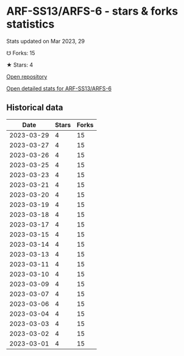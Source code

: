 # ARF-SS13/ARFS-6 - stars & forks statistics

Stats updated on Mar 2023, 29

☋ Forks: 15

★ Stars: 4

[Open repository](https://github.com/ARF-SS13/ARFS-6)

[Open detailed stats for ARF-SS13/ARFS-6](https://reviewgithub.com/rep/ARF-SS13/ARFS-6)

## Historical data
| Date | Stars | Forks |
|------|-------|-------|
| 2023-03-29 | 4 | 15 | 
| 2023-03-27 | 4 | 15 | 
| 2023-03-26 | 4 | 15 | 
| 2023-03-25 | 4 | 15 | 
| 2023-03-23 | 4 | 15 | 
| 2023-03-21 | 4 | 15 | 
| 2023-03-20 | 4 | 15 | 
| 2023-03-19 | 4 | 15 | 
| 2023-03-18 | 4 | 15 | 
| 2023-03-17 | 4 | 15 | 
| 2023-03-15 | 4 | 15 | 
| 2023-03-14 | 4 | 15 | 
| 2023-03-13 | 4 | 15 | 
| 2023-03-11 | 4 | 15 | 
| 2023-03-10 | 4 | 15 | 
| 2023-03-09 | 4 | 15 | 
| 2023-03-07 | 4 | 15 | 
| 2023-03-06 | 4 | 15 | 
| 2023-03-04 | 4 | 15 | 
| 2023-03-03 | 4 | 15 | 
| 2023-03-02 | 4 | 15 | 
| 2023-03-01 | 4 | 15 | 

